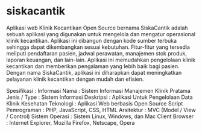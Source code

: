 # siskacantik
Aplikasi web Klinik Kecantikan Open Source bernama SiskaCantik adalah sebuah aplikasi yang digunakan untuk mengelola dan mengatur operasional klinik kecantikan. Aplikasi ini dibangun dengan kode sumber terbuka sehingga dapat dikembangkan sesuai kebutuhan. Fitur-fitur yang tersedia meliputi pendaftaran pasien, jadwal perawatan, manajemen stok produk, laporan keuangan, dan lain-lain. Aplikasi ini memudahkan pengelolaan klinik kecantikan dan memberikan pengalaman yang lebih baik bagi pasien. Dengan nama SiskaCantik, aplikasi ini diharapkan dapat meningkatkan pelayanan klinik kecantikan dengan mudah dan efisien.

Spesifikasi :
Informasi Nama 		: Sistem Informasi Manajemen Klinik Pratama 
Jenis / Type			: Sistem Informasi
Deskripsi 			: Aplikasi Untuk Pengelolaan Data Klinik Kesehatan
Teknologi 			: Aplikasi Web berbasis Open Source
Script Pemrograman	: PHP, JavaScript, CSS, HTML
Arsitektur 			: MVC (Model / View / Control)
Sistem Operasi 		: Sistem Linux, Windows, dan Mac
Client Browser 		: Internet Explorer, Mozilla Firefox,
			        Netscape, Opera
